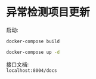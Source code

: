 # 异常检测项目更新

启动:
```bash
docker-compose build

docker-compose up -d

```

接口文档:     
`localhost:8004/docs`